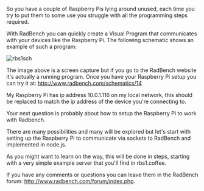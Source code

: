 So you have a couple of Raspberry Pis lying around unused, each time you try to put them to some use you struggle with all the programming steps required.

With RadBench you can quickly create a Visual Program that communicates with your devices like the Raspberry Pi.
The following schematic shows an example of such a program:

![rbs1sch](http://www.radbench.com/assets/rbs1sch.png)

The image above is a screen capture but if you go to the RadBench website it's actually a running program. 
Once you have your Raspberry Pi setup you can try it at: http://www.radbench.com/schematics/14

My Raspberry Pi has ip address 10.0.1.116 on my local network, this should be replaced to match the ip address of the device you're connecting to.

Your next question is probably about how to setup the Raspberry Pi to work with Radbench.

There are many possibilities and many will be explored but let's start with setting up the Raspberry Pi to communicate via sockets to RadBench and implemented in node.js.

As you might want to learn on the way, this will be done in steps, starting with a very simple example server that you'll find in rbs1.coffee.

If you have any comments or questions you can leave them in the RadBench forum: http://www.radbench.com/forum/index.php.


